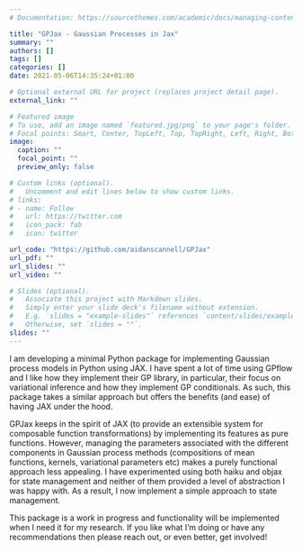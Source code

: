 ```yaml
---
# Documentation: https://sourcethemes.com/academic/docs/managing-content/

title: "GPJax - Gaussian Processes in Jax"
summary: ""
authors: []
tags: []
categories: []
date: 2021-05-06T14:35:24+01:00

# Optional external URL for project (replaces project detail page).
external_link: ""

# Featured image
# To use, add an image named `featured.jpg/png` to your page's folder.
# Focal points: Smart, Center, TopLeft, Top, TopRight, Left, Right, BottomLeft, Bottom, BottomRight.
image:
  caption: ""
  focal_point: ""
  preview_only: false

# Custom links (optional).
#   Uncomment and edit lines below to show custom links.
# links:
# - name: Follow
#   url: https://twitter.com
#   icon_pack: fab
#   icon: twitter

url_code: "https://github.com/aidanscannell/GPJax"
url_pdf: ""
url_slides: ""
url_video: ""

# Slides (optional).
#   Associate this project with Markdown slides.
#   Simply enter your slide deck's filename without extension.
#   E.g. `slides = "example-slides"` references `content/slides/example-slides.md`.
#   Otherwise, set `slides = ""`.
slides: ""
---
```

I am developing a minimal Python package for implementing Gaussian process models in Python using JAX. I have spent a lot of time using GPflow and I like how they implement their GP library, in particular, their focus on variational inference and how they implement GP conditionals. As such, this package takes a similar approach but offers the benefits (and ease) of having JAX under the hood.

GPJax keeps in the spirit of JAX (to provide an extensible system for composable function transformations) by implementing its features as pure functions. However, managing the parameters associated with the different components in Gaussian process methods (compositions of mean functions, kernels, variational parameters etc) makes a purely functional approach less appealing. I have experimented using both haiku and objax for state management and neither of them provided a level of abstraction I was happy with. As a result, I now implement a simple approach to state management.

This package is a work in progress and functionality will be implemented when I need it for my research. If you like what I’m doing or have any recommendations then please reach out, or even better, get involved!
